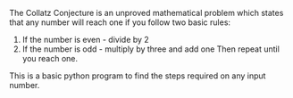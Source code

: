 The Collatz Conjecture is an unproved mathematical problem which states that any number will reach one if you follow two basic rules:
1. If the number is even - divide by 2
2. If the number is odd - multiply by three and add one
Then repeat until you reach one.

This is a basic python program to find the steps required on any input number.
